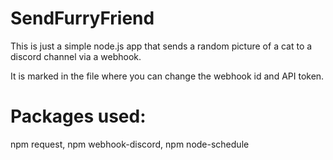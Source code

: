 # SendFurryFriend

This is just a simple node.js app that sends a random picture of a cat to a discord channel via a webhook.

It is marked in the file where you can change the webhook id and API token. 

# Packages used:

npm request,
npm webhook-discord,
npm node-schedule

